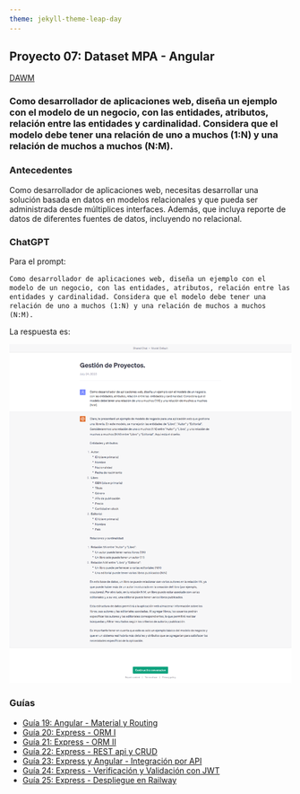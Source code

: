 ```yaml
---
theme: jekyll-theme-leap-day
---
```


## Proyecto 07: Dataset MPA - Angular

[DAWM](/DAWM/)

### Como desarrollador de aplicaciones web, diseña un ejemplo con el modelo de un negocio, con las entidades, atributos, relación entre las  entidades y cardinalidad. Considera que el modelo debe tener una relación de uno a muchos (1:N) y una relación de muchos a muchos (N:M).

### Antecedentes

Como desarrollador de aplicaciones web, necesitas desarrollar una solución basada en datos en modelos relacionales y que pueda ser administrada desde múltiplices interfaces. Además, que incluya reporte de datos de diferentes fuentes de datos, incluyendo no relacional.

### ChatGPT

Para el prompt: 

```
Como desarrollador de aplicaciones web, diseña un ejemplo con el modelo de un negocio, con las entidades, atributos, relación entre las  entidades y cardinalidad. Considera que el modelo debe tener una relación de uno a muchos (1:N) y una relación de muchos a muchos (N:M). 
```
La respuesta es:

![respuesta](archivos/proyecto07-pregunta.png)

### Guías

* [Guía 19: Angular - Material y Routing](/DAWM/guias/2023/guia19)
* [Guía 20: Express - ORM I](/DAWM/guias/2023/guia20) 
* [Guía 21: Express - ORM II](/DAWM/guias/2023/guia21) 
* [Guía 22: Express - REST api y CRUD](/DAWM/guias/2023/guia22)
* [Guía 23: Express y Angular - Integración por API](/DAWM/guias/2023/guia23)
* [Guía 24: Express - Verificación y Validación con JWT](/DAWM/guias/2023/guia24)
* [Guía 25: Express - Despliegue en Railway](/DAWM/guias/2023/guia25)